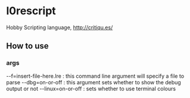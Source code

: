 # l0rescript
Hobby Scripting language, http://critiqu.es/

## How to use ##
### args ###
--f=insert-file-here.lre  : this command line argument will specify a file to parse
--dbg=on-or-off           : this argument sets whether to show the debug output or not
--linux=on-or-off         : sets whether to use terminal colours
